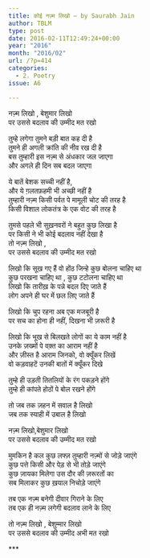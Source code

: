 ```yaml
---
title: कोई नज़्म लिखो – by Saurabh Jain
author: TBLM
type: post
date: 2016-02-11T12:49:24+00:00
year: "2016"
month: "2016/02"
url: /?p=414
categories:
  - 2. Poetry
issue: A6

---
```

नज़्म लिखो , बेशुमार लिखो  
पर उससे बदलाव की उम्मीद मत रखो 

तुम्हे लगेगा तुमने बड़ी बात कह दी है  
तुमने ही अगली क्रांति की नीव रख दी है  
बस तुम्हारी इस नज़्म से अंधकार जल जाएगा  
और अगले ही दिन सब बदल जाएगा 

ये बातें बेशक सच्ची नहीं है,  
और ये ग़लतफ़हमी भी अच्छी नहीं है  
तुम्हारी नज़्म किसी पर्वत पे मामूली चोट की तरह है  
किसी विशाल लोकतंत्र के एक वोट की तरह है 

तुमसे पहले भी सुख़नवरों ने बहुत कुछ लिखा है  
पर किसी ने भी कोई बदलाव नहीं देखा है  
तो नज़्म लिखो ,  
पर उससे बदलाव की उम्मीद मत रखो 

लिखो कि सूख गए हैं वो होंठ जिन्हे कुछ बोलना चाहिए था  
कुछ परखना चाहिए था , कुछ टटोलना चाहिए था  
लिखो कि तारीख़ के पन्ने बदल दिए जाते हैं  
लोग अपने ही घर में छल लिए जाते हैं 

लिखो कि चुप रहना अब एक मजबूरी है  
पर सच का होना ही नहीं, दिखना भी ज़रूरी है 

लिखो कि भूख से बिलखते लोगों का ये काम नहीं है  
उनके ज़ख्मों पे वक़्त का आराम नहीं है  
और ज़ीस्त है आराम जिनको, वो क्यूँकर लिखें  
वो कड़वाहटें उनकी बातों में क्यूँकर दिखे 

तुम्हे ही उड़ती तितलियों के रंग पकड़ने होंगे  
तुम्हे ही कांपते होठों पे बोल रखने होंगे 

तो जब तक ज़हन में सवाल है लिखो  
जब तक स्याही में उबाल है लिखो 

नज़्म लिखो,बेशुमार लिखो  
पर उससे बदलाव की उम्मीद मत रखो 

मुमकिन है कल कुछ लफ्ज़ तुम्हारी नज़्मों से जोड़े जाएंगे  
कुछ पत्ते किसी और पेड़ से भी तोड़े जाएंगे  
कुछ ज़ायका मिलेगा उस दौर की ज़रूरतों का  
सब मिलाकर कुछ ख़याल निचोड़े जाएंगे 

तब एक नज़्म बनेगी दीवार गिराने के लिए  
तब एक ही नज़्म लगेगी बदलाव लाने के लिए 

तो नज़्म लिखो , बेशुम्मार लिखो  
पर उससे बदलाव की उम्मीद अभी मत रखो 

\***
